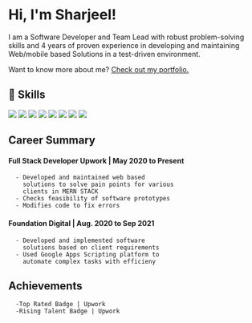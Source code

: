# Hi, I'm Sharjeel!

I am a Software Developer and Team Lead
with robust problem-solving skills and 4 years
of proven experience in developing and
maintaining Web/mobile based Solutions in a
test-driven environment.

Want to know more about me? [Check out my portfolio.](https://sharjeelnasir.netlify.app/)


## 💼 Skills

![](https://img.shields.io/badge/Code-React-informational?style=flat&logo=React&logoColor=white&color=4AB197)
![](https://img.shields.io/badge/Code-Javascript-informational?style=flat&logo=Javascript&logoColor=white&color=4AB197)
![](https://img.shields.io/badge/Code-Redux-informational?style=flat&logo=Redux&logoColor=white&color=4AB197)
![](https://img.shields.io/badge/Code-TypeScript-informational?style=flat&logo=TypeScript&logoColor=white&color=4AB197)
![](https://img.shields.io/badge/Code-css-informational?style=flat&logo=css&logoColor=white&color=4AB197)
![](https://img.shields.io/badge/Code-Node-informational?style=flat&logo=Node&logoColor=white&color=4AB197)
![](https://img.shields.io/badge/Code-MongoDB-informational?style=flat&logo=MongoDB&logoColor=white&color=4AB197)
![](https://img.shields.io/badge/Code-MySQL-informational?style=flat&logo=MySQL&logoColor=white&color=4AB197)

## Career Summary

####      Full Stack Developer Upwork | May 2020 to Present
      - Developed and maintained web based
        solutions to solve pain points for various
        clients in MERN STACK
      - Checks feasibility of software prototypes
      - Modifies code to fix errors
            
            
#### Foundation Digital | Aug. 2020 to Sep 2021

      - Developed and implemented software
        solutions based on client requirements
      - Used Google Apps Scripting platform to
        automate complex tasks with efficieny

## Achievements

      -Top Rated Badge | Upwork                                                                          
      -Rising Talent Badge | Upwork

<!---
SharjeelNasir1/SharjeelNasir1 is a ✨ special ✨ repository because its `README.md` (this file) appears on your GitHub profile.
You can click the Preview link to take a look at your changes.
--->
